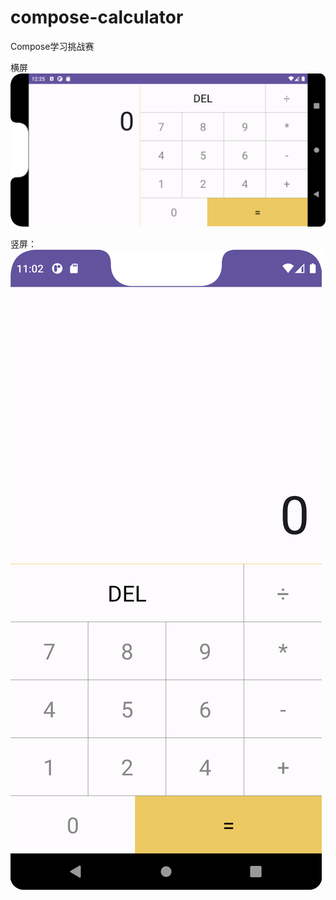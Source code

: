 # compose-calculator
Compose学习挑战赛 

横屏
<img src="screenshots/horizontal.png" alt="Screenshot">

竖屏：
<img src="screenshots/vertical.png" alt="Screenshot">